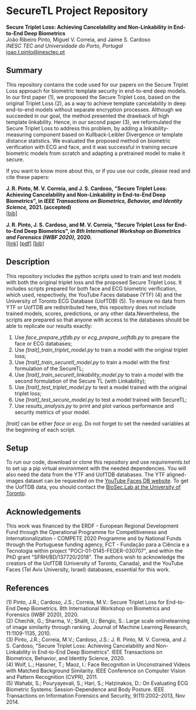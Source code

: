 # SecureTL Project Repository

**Secure Triplet Loss: Achieving Cancelability and Non-Linkability in End-to-End Deep Biometrics**    
João Ribeiro Pinto, Miguel V. Correia, and Jaime S. Cardoso    
*INESC TEC and Universidade do Porto, Portugal*   
joao.t.pinto@inesctec.pt

## Summary
This repository contains the code used for our papers on the Secure Triplet Loss approach for biometric template security in end-to-end deep models. In our first paper (1), we proposed the Secure Triplet Loss, based on the original Triplet Loss (2), as a way to achieve template cancelability in deep end-to-end models without separate encryption processes. Although we succeeded in our goal, the method presented the drawback of high template linkability. Hence, in our second paper (3), we reformulated the Secure Triplet Loss to address this problem, by adding a linkability-measuring component based on Kullback-Leibler Divergence or template distance statistics. We evaluated the proposed method on biometric verification with ECG and face, and it was successful in training secure biometric models from scratch and adapting a pretrained model to make it secure.

If you want to know more about this, or if you use our code, please read and cite these papers:    

**J. R. Pinto, M. V. Correia, and J. S. Cardoso, "Secure Triplet Loss: Achieving Cancelability and Non-Linkability in End-to-End Deep Biometrics", in *IEEE Transactions on Biometrics, Behavior, and Identity Science,* 2021. (accepted)**    
[[bib]](https://jtrpinto.github.io/files/bibtex/jpinto2021ieeetbiom.bib)    

**J. R. Pinto, J. S. Cardoso, and M. V. Correia, "Secure Triplet Loss for End-to-End Deep Biometrics", in *8th International Workshop on Biometrics and Forensics (IWBF 2020),* 2020.**    
[[link]](https://ieeexplore.ieee.org/document/9107958) [[pdf]](https://jtrpinto.github.io/files/pdf/jpinto2020iwbf.pdf) [[bib]](https://jtrpinto.github.io/files/bibtex/jpinto2020iwbf1.bib)

## Description
This repository includes the python scripts used to train and test models with both the original triplet loss and the proposed Secure Triplet Loss. It includes scripts prepared for both face and ECG biometric verification, which used, respectively, the YouTube Faces database (YTF) (4) and the University of Toronto ECG Database (UofTDB) (5). To ensure no data from YTF or UofTDB are redistributed here, this repository does not include trained models, scores, predictions, or any other data.Nevertheless, the scripts are prepared so that anyone with access to the databases should be able to replicate our results exactly:
1. Use *face_prepare_ytfdb.py* or *ecg_prepare_uoftdb.py* to prepare the face or ECG databases;
2. Use *[trait]_train_triplet_model.py* to train a model with the original triplet loss;
3. Use *[trait]_train_securetl_model.py* to train a model with the first formulation of the SecureTL;
4. Use *[trait]_train_securetl_linkability_model.py* to train a model with the second formulation of the Secure TL (with Linkability);
5. Use *[trait]_test_triplet_model.py* to test a model trained with the original triplet loss;
6. Use *[trait]_test_secure_model.py* to test a model trained with SecureTL;
7. Use *results_analysis.py* to print and plot various performance and security metrics of your model.

*[trait]* can be either *face* or *ecg*. Do not forget to set the needed variables at the beginning of each script.

## Setup
To run our code, download or clone this repository and use *requirements.txt* to set up a pip virtual environment with the needed dependencies. You will also need the data from the YTF and UofTDB databases. The YTF aligned-images dataset can be requested on the [YouTube Faces DB website](https://www.cs.tau.ac.il/~wolf/ytfaces/). To get the UofTDB data, you should contact the [BioSec.Lab at the University of Toronto](https://www.comm.utoronto.ca/~biometrics/). 

## Acknowledgements
This work was financed by the ERDF - European Regional Development Fund through the Operational Programme for Competitiveness and Internationalization - COMPETE 2020 Programme and by National Funds through the Portuguese funding agency, FCT - Fundação para a Ciência e a Tecnologia within project "POCI-01-0145-FEDER-030707", and within the PhD grant "SFRH/BD/137720/2018". The authors wish to acknowledge the creators of the UofTDB (University of Toronto, Canada), and the YouTube Faces (Tel Aviv University, Israel) databases, essential for this work.

## References
(1) Pinto, J.R.; Cardoso, J.S.; Correia, M.V.: Secure Triplet Loss for End-to-End Deep Biometrics. 8th International Workshop on Biometrics and Forensics (IWBF 2020), 2020.    
(2) Chechik, G.; Sharma, V.; Shalit, U.; Bengio, S.: Large scale onlinelearning of image similarity through ranking. Journal of Machine Learning Research, 11:1109-1135, 2010.    
(3) Pinto, J.R.; Correia, M.V.; Cardoso, J.S.: J. R. Pinto, M. V. Correia, and J. S. Cardoso, "Secure Triplet Loss: Achieving Cancelability and Non-Linkability in End-to-End Deep Biometrics". IEEE Transactions on Biometrics, Behavior, and Identity Science, 2020.    
(4) Wolf, L.; Hassner, T.; Maoz, I.: Face Recognition in Unconstrained Videos with Matched Background Similarity. IEEE Conference on Computer Vision and Pattern Recognition (CVPR), 2011.    
(5) Wahabi, S.; Pouryayevali, S.; Hari, S.; Hatzinakos, D.: On Evaluating ECG Biometric Systems: Session-Dependence and Body Posture. IEEE Transactions on Information Forensics and Security, 9(11):2002–2013, Nov 2014. 






